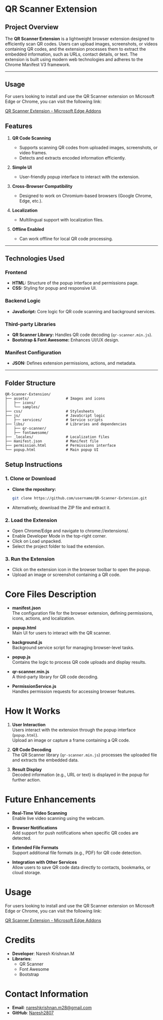 # QR Scanner Extension

## Project Overview

The **QR Scanner Extension** is a lightweight browser extension designed to efficiently scan QR codes. Users can upload images, screenshots, or videos containing QR codes, and the extension processes them to extract the embedded information, such as URLs, contact details, or text. The extension is built using modern web technologies and adheres to the Chrome Manifest V3 framework.

---
Usage
---
For users looking to install and use the QR Scanner extension on Microsoft Edge or Chrome, you can visit the following link:

<a href="https://microsoftedge.microsoft.com/addons/detail/qr-scanner/lcjdgaccpmjiombhnkhjjdheejfkhkdm?hl=en-US">QR Scanner Extension - Microsoft Edge Addons</a>

## Features

1. **QR Code Scanning**
   - Supports scanning QR codes from uploaded images, screenshots, or video frames.
   - Detects and extracts encoded information efficiently.

2. **Simple UI**
   - User-friendly popup interface to interact with the extension.

3. **Cross-Browser Compatibility**
   - Designed to work on Chromium-based browsers (Google Chrome, Edge, etc.).

4. **Localization**
   - Multilingual support with localization files.

5. **Offline Enabled**
   - Can work offline for local QR code processing.

---

## Technologies Used

### **Frontend**
- **HTML:** Structure of the popup interface and permissions page.
- **CSS:** Styling for popup and responsive UI.

### **Backend Logic**
- **JavaScript:** Core logic for QR code scanning and background services.

### **Third-party Libraries**
- **QR Scanner Library:** Handles QR code decoding (`qr-scanner.min.js`).
- **Bootstrap & Font Awesome:** Enhances UI/UX design.

### **Manifest Configuration**
- **JSON:** Defines extension permissions, actions, and metadata.

---

## Folder Structure

```plaintext
QR-Scanner-Extension/
├── assets/                 # Images and icons
│   ├── icons/
│   └── samples/
├── css/                    # Stylesheets
├── js/                     # JavaScript logic
│   ├── services/           # Service scripts
├── libs/                   # Libraries and dependencies
│   ├── qr-scanner/
│   ├── fontawesome/
├── _locales/               # Localization files
├── manifest.json           # Manifest file
├── permission.html         # Permissions interface
└── popup.html              # Main popup UI
```
## Setup Instructions

### 1. Clone or Download
- **Clone the repository:**
  ```bash
  git clone https://github.com/username/QR-Scanner-Extension.git
- Alternatively, download the ZIP file and extract it.

### 2. Load the Extension
- Open Chrome/Edge and navigate to chrome://extensions/.
- Enable Developer Mode in the top-right corner.
- Click on Load unpacked.
- Select the project folder to load the extension.
### 3. Run the Extension
- Click on the extension icon in the browser toolbar to open the popup.
- Upload an image or screenshot containing a QR code.
# Core Files Description

- **manifest.json**  
  The configuration file for the browser extension, defining permissions, icons, actions, and localization.

- **popup.html**  
  Main UI for users to interact with the QR scanner.

- **background.js**  
  Background service script for managing browser-level tasks.

- **popup.js**  
  Contains the logic to process QR code uploads and display results.

- **qr-scanner.min.js**  
  A third-party library for QR code decoding.

- **PermissionService.js**  
  Handles permission requests for accessing browser features.

# How It Works

1. **User Interaction**  
   Users interact with the extension through the popup interface (`popup.html`).  
   Upload an image or capture a frame containing a QR code.

2. **QR Code Decoding**  
   The QR Scanner library (`qr-scanner.min.js`) processes the uploaded file and extracts the embedded data.

3. **Result Display**  
   Decoded information (e.g., URL or text) is displayed in the popup for further action.

# Future Enhancements

- **Real-Time Video Scanning**  
  Enable live video scanning using the webcam.

- **Browser Notifications**  
  Add support for push notifications when specific QR codes are detected.

- **Extended File Formats**  
  Support additional file formats (e.g., PDF) for QR code detection.

- **Integration with Other Services**  
  Allow users to save QR code data directly to contacts, bookmarks, or cloud storage.

# Usage

For users looking to install and use the QR Scanner extension on Microsoft Edge or Chrome, you can visit the following link:  

[QR Scanner Extension - Microsoft Edge Addons](https://example.com)

# Credits

- **Developer**: Naresh Krishnan.M
- **Libraries**:
  - QR Scanner
  - Font Awesome
  - Bootstrap

# Contact Information

- **Email**: [nareshkrishnan.m28@gmail.com](mailto:nareshkrishnan.m28@gmail.com)
- **GitHub**: [Naresh2807](https://github.com/Naresh2807)

